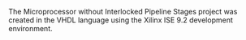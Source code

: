 The Microprocessor without Interlocked Pipeline Stages project was created in the VHDL language using the Xilinx ISE 9.2 development environment.
